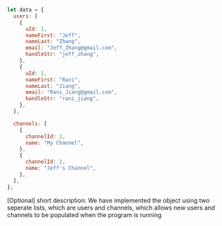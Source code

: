 ```javascript
let data = {
  users: [
    {
      uId: 1,
      nameFirst: "Jeff",
      nameLast: "Zhang",
      email: "Jeff_Zhang@gmail.com",
      handleStr: "jeff_zhang",
    },
    {
      uId: 1,
      nameFirst: "Rani",
      nameLast: "Jiang",
      email: "Rani_Jiang@gmail.com",
      handleStr: "rani_jiang",
    },
  ],

  channels: [
    {
      channelId: 1,
      name: "My Channel",
    },
    {
      channelId: 2,
      name: "Jeff's Channel",
    },
  ],
};
```

[Optional] short description: We have implemented the object using two seperate lists, which are users and channels, which allows new users and channels to be populated when the program is running
